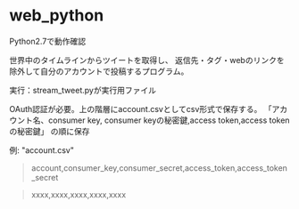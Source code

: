 # web_python

Python2.7で動作確認

世界中のタイムラインからツイートを取得し、
返信先・タグ・webのリンクを除外して自分のアカウントで投稿するプログラム。

実行：stream_tweet.pyが実行用ファイル

OAuth認証が必要。上の階層にaccount.csvとしてcsv形式で保存する。
「アカウント名、consumer key, consumer keyの秘密鍵,access token,access tokenの秘密鍵」
の順に保存

例: "account.csv"
> account,consumer_key,consumer_secret,access_token,access_token_secret

> xxxx,xxxx,xxxx,xxxx,xxxx
